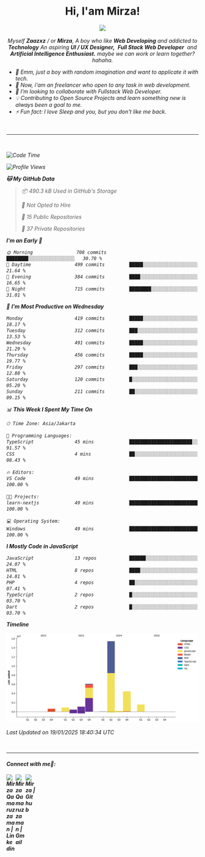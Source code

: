 <h1 align="center">Hi, I'am Mirza!</h1>
<p align="center">
  <a href="https://github.com/Ratheshan03/readme-typing-svg"><img src="https://readme-typing-svg.herokuapp.com?lines=UI+/+UX+Designer;Full+Stack+Web+Developer;IT+Enthusiast;Artificial+Intelligence+Addicted;&center=true&width=500&height=50"></a>
</p>

<p align="center">
  <em>
    Myself <b>Zaazxz</b> / or <b>Mirza</b>, A boy who like <b>Web Developing</b> and addicted to <b>Technology</b>
    An aspiring <b>UI / UX Designer,</b>&nbsp; <b>Full Stack Web Developer</b>&nbsp; and <b> Artificial Intelligence Enthusiast.</b> maybe we can work or learn together? hahaha.
  <br>
</p>

- 🧞 Emm, just a boy with random imagination and want to applicate it with tech.
- 🔭 Now, i'am an freelancer who open to any task in web development.
- 👯 I’m looking to collaborate with Fullstack Web Developer.
- 💡 Contributing to Open Source Projects and learn something new is always been a goal to me.
- ⚡ Fun fact: I love Sleep and you, but you don't like me back.
<br>

---

<br>

<!--START_SECTION:waka-->
![Code Time](http://img.shields.io/badge/Code%20Time-757%20hrs%207%20mins-blue)

![Profile Views](http://img.shields.io/badge/Profile%20Views-0-blue)

**🐱 My GitHub Data** 

> 📦 490.3 kB Used in GitHub's Storage 
 > 
> 🚫 Not Opted to Hire
 > 
> 📜 15 Public Repositories 
 > 
> 🔑 37 Private Repositories 
 > 
**I'm an Early 🐤** 

```text
🌞 Morning                708 commits         ████████░░░░░░░░░░░░░░░░░   30.70 % 
🌆 Daytime                499 commits         █████░░░░░░░░░░░░░░░░░░░░   21.64 % 
🌃 Evening                384 commits         ████░░░░░░░░░░░░░░░░░░░░░   16.65 % 
🌙 Night                  715 commits         ████████░░░░░░░░░░░░░░░░░   31.01 % 
```
📅 **I'm Most Productive on Wednesday** 

```text
Monday                   419 commits         █████░░░░░░░░░░░░░░░░░░░░   18.17 % 
Tuesday                  312 commits         ███░░░░░░░░░░░░░░░░░░░░░░   13.53 % 
Wednesday                491 commits         █████░░░░░░░░░░░░░░░░░░░░   21.29 % 
Thursday                 456 commits         █████░░░░░░░░░░░░░░░░░░░░   19.77 % 
Friday                   297 commits         ███░░░░░░░░░░░░░░░░░░░░░░   12.88 % 
Saturday                 120 commits         █░░░░░░░░░░░░░░░░░░░░░░░░   05.20 % 
Sunday                   211 commits         ██░░░░░░░░░░░░░░░░░░░░░░░   09.15 % 
```


📊 **This Week I Spent My Time On** 

```text
🕑︎ Time Zone: Asia/Jakarta

💬 Programming Languages: 
TypeScript               45 mins             ███████████████████████░░   91.57 % 
CSS                      4 mins              ██░░░░░░░░░░░░░░░░░░░░░░░   08.43 % 

🔥 Editors: 
VS Code                  49 mins             █████████████████████████   100.00 % 

🐱‍💻 Projects: 
learn-nextjs             49 mins             █████████████████████████   100.00 % 

💻 Operating System: 
Windows                  49 mins             █████████████████████████   100.00 % 
```

**I Mostly Code in JavaScript** 

```text
JavaScript               13 repos            ██████░░░░░░░░░░░░░░░░░░░   24.07 % 
HTML                     8 repos             ████░░░░░░░░░░░░░░░░░░░░░   14.81 % 
PHP                      4 repos             ██░░░░░░░░░░░░░░░░░░░░░░░   07.41 % 
TypeScript               2 repos             █░░░░░░░░░░░░░░░░░░░░░░░░   03.70 % 
Dart                     2 repos             █░░░░░░░░░░░░░░░░░░░░░░░░   03.70 % 
```



**Timeline**

![Lines of Code chart](https://raw.githubusercontent.com/zaazxz/zaazxz/main/assets/bar_graph.png)


 Last Updated on 19/01/2025 18:40:34 UTC
<!--END_SECTION:waka-->

<br>

---

<h4> Connect with me🤝: <h4>
  </hr>
  <a href="https://www.linkedin.com/in/mirzaqamaruzzaman18/">
   <img align="left" alt=" Mirza Qamaruzzaman | Linkedin" width="24px" src="https://www.vectorlogo.zone/logos/linkedin/linkedin-icon.svg" />
  </a>
  <a href="mailto:mirzaqamaruzzaman18@gmail.com">
    <img align="left" alt=" Mirza Qamaruzzaman | Gmail" width="26px" src="https://www.vectorlogo.zone/logos/gmail/gmail-icon.svg" />
  </a>
   <a href="https://github.com/zaazxz">
    <img align="left" alt=" Mirza | Github" width="26px" src="https://www.vectorlogo.zone/logos/github/github-tile.svg" />
  </a>
  <br>
